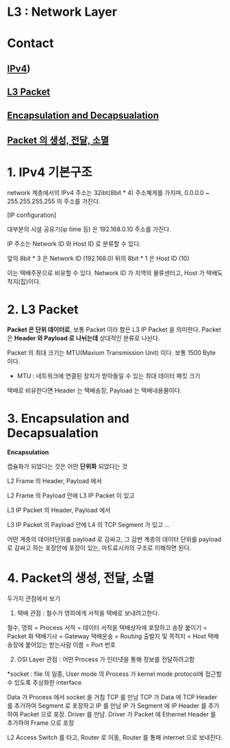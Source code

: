 L3 : Network Layer
======

# Contact

## [IPv4](#1-IPv4-기본구조))

## [L3 Packet](#2-L3-Packet)

## [Encapsulation and Decapsualation](#3-Encapsulation-and-Decapsualation)

## [Packet 의 생성, 전달, 소멸](#4-Packet의-생성-전달-소멸)
# 1. IPv4 기본구조

network 계층에서의 IPv4 주소는 32ibt(8bit * 4) 주소쳬게를 가지며, 0.0.0.0 ~ 255.255.255.255 의 주소를 가진다.


[IP configuration]

대부분의 사설 공유기(ip time 등) 은 192.168.0.10 주소를 가진다.

IP 주소는 Network ID 와 Host ID 로 분류할 수 있다.

앞의 8bit * 3 은 Network ID (192.168.0) 
뒤의 8bit * 1 은 Host ID (10)

이는 택배주문으로 비유할 수 있다.
Network ID 가 지역의 물류센터고, Host 가 택배도착지(집)이다.


# 2. L3 Packet

**Packet 은 단위 데이터로**, 보통 Packet 이라 함은 L3 IP Packet 을 의미한다.
Packet은 **Header 와 Payload 로 나뉘는데** 상대적인 분류로 나뉜다.

Packet 의 최대 크기는 MTU(Maxium Transmission Unit) 이다. 보통 1500 Byte 이다.

* MTU : 네트워크에 연결된 장치가 받아들일 수 있는 최대 데이터 패킷 크기

택배로 비유한다면 Header 는 택배송장, Payload 는 택배내용물이다.


# 3. Encapsulation and Decapsualation

**Encapsulation**

캡슐화가 되었다는 것은 어떤 __단위화__ 되었다는 것


L2 Frame 의 Header, Payload 에서 

L2 Frame 의 Payload 안에 L3 IP Packet 이 있고

L3 IP Packet 의 Header, Payload 에서

L3 IP Packet 의 Payload 안에 L4 의 TCP Segment 가 있고 ...

어떤 계층의 데이터단위를 payload 로 감싸고, 그 감싼 계층의 데이터 단위를 payload 로 감싸고 하는 포장안에 포장이 있는, 마트료시카의 구조로 이해하면 된다.


# 4. Packet의 생성, 전달, 소멸

두가지 관점에서 보기

1. 택배 관점 : 철수가 영희에게 서적을 택배로 보내려고한다.

철수, 영희 = Process
서적 = 데이터
서적을 택배상자에 포장하고 송장 붙이기 = Packet 화
택배기사 = Gateway
택배운송 = Routing
출발지 및 목적지 = Host
택배송장에 붙어있는 받는사람 이름 = Port 번호


2. OSI Layer 관점 : 어떤 Process 가 인터넷을 통해 정보를 전달하려고함

*socket : file 의 일종, User mode 의 Process 가 kernel mode protocol에 접근할 수 있도록 추상화한 interface

Data 가 Process 에서 socket 을 거침 TCP 를 만남
TCP 가 Data 에 TCP Header 를 추가하여 Segment 로 포장하고 IP 를 만남
IP 가 Segment 에 IP Header 를 추가하여 Packet 으로 포장. Driver 를 만남.
Driver 가 Packet 에 Ethernet Header 를 추가하여 Frame 으로 포장

L2 Access Switch 를 타고, Router 로 이동, Router 를 통해 internet 으로 보내진다.

